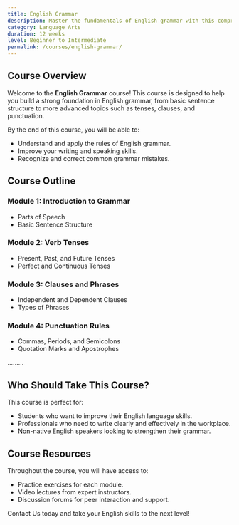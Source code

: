 ```yaml
---
title: English Grammar
description: Master the fundamentals of English grammar with this comprehensive course. Ideal for students, professionals, and anyone looking to improve their language skills.
category: Language Arts
duration: 12 weeks
level: Beginner to Intermediate
permalink: /courses/english-grammar/
---
```


## Course Overview

Welcome to the **English Grammar** course! This course is designed to help you build a strong foundation in English grammar, from basic sentence structure to more advanced topics such as tenses, clauses, and punctuation.

By the end of this course, you will be able to:

- Understand and apply the rules of English grammar.
- Improve your writing and speaking skills.
- Recognize and correct common grammar mistakes.

## Course Outline

### Module 1: Introduction to Grammar
- Parts of Speech
- Basic Sentence Structure

### Module 2: Verb Tenses
- Present, Past, and Future Tenses
- Perfect and Continuous Tenses

### Module 3: Clauses and Phrases
- Independent and Dependent Clauses
- Types of Phrases

### Module 4: Punctuation Rules
- Commas, Periods, and Semicolons
- Quotation Marks and Apostrophes

.........

## Who Should Take This Course?

This course is perfect for:

- Students who want to improve their English language skills.
- Professionals who need to write clearly and effectively in the workplace.
- Non-native English speakers looking to strengthen their grammar.

## Course Resources

Throughout the course, you will have access to:

- Practice exercises for each module.
- Video lectures from expert instructors.
- Discussion forums for peer interaction and support.

Contact Us today and take your English skills to the next level!
